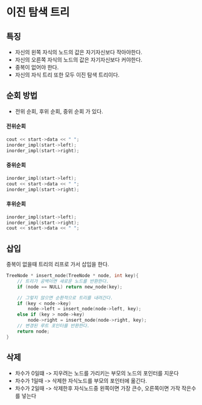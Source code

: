 # 이진 탐색 트리

## 특징
- 자신의 왼쪽 자식의 노드의 값은 자기자신보다 작아야한다.
- 자신의 오른쪽 자식의 노드의 값은 자기자신보다 커야한다.
- 중복이 없어야 한다.
- 자신의 자식 트리 또한 모두 이진 탐색 트리이다.

## 순회 방법
- 전위 순회, 후위 순회, 중위 순회 가 있다.
#### 전위순회
```cpp
cout << start->data << " ";
inorder_impl(start->left);
inorder_impl(start->right);
```
#### 중위순회
```cpp
inorder_impl(start->left);
cout << start->data << " ";
inorder_impl(start->right);
```
#### 후위순회
```cpp
inorder_impl(start->left);
inorder_impl(start->right);
cout << start->data << " ";
```

## 삽입
중복이 없을때 트리의 리프로 가서 삽입을 한다.
```cpp
TreeNode * insert_node(TreeNode * node, int key){
	// 트리가 공백이면 새로운 노드를 반환한다. 
	if (node == NULL) return new_node(key);

	// 그렇지 않으면 순환적으로 트리를 내려간다. 
	if (key < node->key)
		node->left = insert_node(node->left, key);
	else if (key > node->key)
		node->right = insert_node(node->right, key);
	// 변경된 루트 포인터를 반환한다. 
	return node;
}
```
## 삭제
- 차수가 0일떄 -> 지우려는 노드를 가리키는 부모의 노드의 포인터를 지운다
- 차수가 1일때 -> 삭제한 자식노드를 부모의 포인터에 옮긴다.
- 차수가 2일때 -> 삭제한후 자식노드중 왼쪽이면 가장 큰수, 오른쪽이면 가작 작은수를 넣는다
